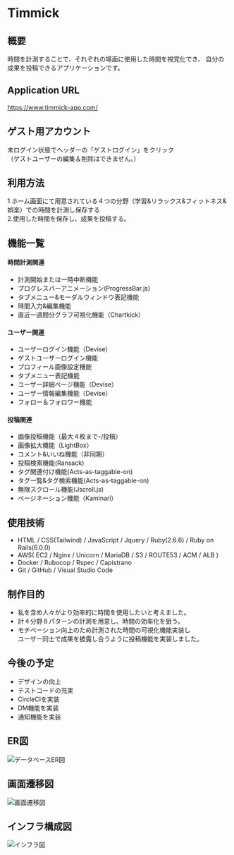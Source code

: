 # Timmick
## 概要
時間を計測することで、それぞれの場面に使用した時間を視覚化でき、
自分の成果を投稿できるアプリケーションです。

## Application URL
https://www.timmick-app.com/

## ゲスト用アカウント
未ログイン状態でヘッダーの「ゲストログイン」をクリック  
（ゲストユーザーの編集＆削除はできません。）

## 利用方法
1.ホーム画面にて用意されている４つの分野（学習&リラックス&フィットネス&娯楽）での時間を計測し保存する  
2.使用した時間を保存し、成果を投稿する。

## 機能一覧
#### 時間計測関連
* 計測開始または一時中断機能
* プログレスバーアニメーション(ProgressBar.js)
* タブメニュー&モーダルウィンドウ表記機能
* 時間入力&編集機能
* 直近一週間分グラフ可視化機能（Chartkick）

#### ユーザー関連
* ユーザーログイン機能（Devise）
* ゲストユーザーログイン機能
* プロフィール画像設定機能
* タブメニュー表記機能
* ユーザー詳細ページ機能（Devise）
* ユーザー情報編集機能（Devise）
* フォロー＆フォロワー機能

#### 投稿関連
* 画像投稿機能（最大４枚まで-/投稿）
* 画像拡大機能（LightBox）
* コメント&いいね機能（非同期）
* 投稿検索機能(Ransack)
* タグ関連付け機能(Acts-as-taggable-on)
* タグ一覧&タグ検索機能(Acts-as-taggable-on)
* 無限スクロール機能(Jscroll.js)
* ページネーション機能（Kaminari）

## 使用技術
* HTML / CSS(Tailwind) / JavaScript / Jquery / Ruby(2.6.6) / Ruby on Rails(6.0.0)
* AWS( EC2 / Nginx / Unicorn / MariaDB / S3 / ROUTE53 / ACM / ALB )
* Docker / Rubocop / Rspec / Capistrano
* Git / GitHub / Visual Studio Code

## 制作目的
* 私を含め人々がより効率的に時間を使用したいと考えました。
* 計４分野８パターンの計測を用意し、時間の効率化を狙う。
* モチベーション向上のため計測された時間の可視化機能実装し<br>ユーザー同士で成果を披露し合うように投稿機能を実装しました。

## 今後の予定
* デザインの向上
* テストコードの充実
* CircleCIを実装
* DM機能を実装
* 通知機能を実装

## ER図
![データベースER図](https://user-images.githubusercontent.com/69447485/119130839-b2e09480-ba73-11eb-9cb6-f0864e65eeaf.png)

## 画面遷移図
![画面遷移図](https://user-images.githubusercontent.com/69447485/119133636-17512300-ba77-11eb-8991-db71cde24acc.png)

## インフラ構成図
![インフラ図](https://user-images.githubusercontent.com/69447485/119228748-5fdc0f80-bb4f-11eb-991a-6594f204ffc8.png)

